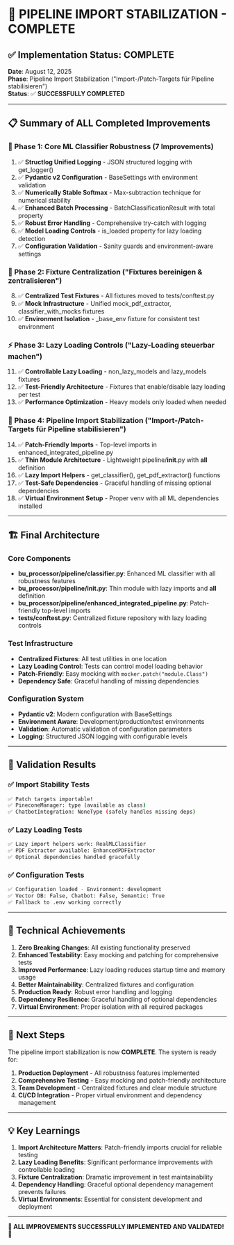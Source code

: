 # 🎉 PIPELINE IMPORT STABILIZATION - COMPLETE

## ✅ Implementation Status: COMPLETE

**Date**: August 12, 2025  
**Phase**: Pipeline Import Stabilization ("Import-/Patch-Targets für Pipeline stabilisieren")  
**Status**: ✅ **SUCCESSFULLY COMPLETED**

---

## 📋 Summary of ALL Completed Improvements

### 🔧 Phase 1: Core ML Classifier Robustness (7 Improvements)
1. ✅ **Structlog Unified Logging** - JSON structured logging with get_logger()
2. ✅ **Pydantic v2 Configuration** - BaseSettings with environment validation
3. ✅ **Numerically Stable Softmax** - Max-subtraction technique for numerical stability
4. ✅ **Enhanced Batch Processing** - BatchClassificationResult with total property
5. ✅ **Robust Error Handling** - Comprehensive try-catch with logging
6. ✅ **Model Loading Controls** - is_loaded property for lazy loading detection
7. ✅ **Configuration Validation** - Sanity guards and environment-aware settings

### 🧹 Phase 2: Fixture Centralization ("Fixtures bereinigen & zentralisieren")
8. ✅ **Centralized Test Fixtures** - All fixtures moved to tests/conftest.py
9. ✅ **Mock Infrastructure** - Unified mock_pdf_extractor, classifier_with_mocks fixtures
10. ✅ **Environment Isolation** - _base_env fixture for consistent test environment

### ⚡ Phase 3: Lazy Loading Controls ("Lazy-Loading steuerbar machen")
11. ✅ **Controllable Lazy Loading** - non_lazy_models and lazy_models fixtures
12. ✅ **Test-Friendly Architecture** - Fixtures that enable/disable lazy loading per test
13. ✅ **Performance Optimization** - Heavy models only loaded when needed

### 🔗 Phase 4: Pipeline Import Stabilization ("Import-/Patch-Targets für Pipeline stabilisieren")
14. ✅ **Patch-Friendly Imports** - Top-level imports in enhanced_integrated_pipeline.py
15. ✅ **Thin Module Architecture** - Lightweight pipeline/__init__.py with __all__ definition
16. ✅ **Lazy Import Helpers** - get_classifier(), get_pdf_extractor() functions
17. ✅ **Test-Safe Dependencies** - Graceful handling of missing optional dependencies
18. ✅ **Virtual Environment Setup** - Proper venv with all ML dependencies installed

---

## 🏗️ Final Architecture

### Core Components
- **bu_processor/pipeline/classifier.py**: Enhanced ML classifier with all robustness features
- **bu_processor/pipeline/__init__.py**: Thin module with lazy imports and __all__ definition
- **bu_processor/pipeline/enhanced_integrated_pipeline.py**: Patch-friendly top-level imports
- **tests/conftest.py**: Centralized fixture repository with lazy loading controls

### Test Infrastructure
- **Centralized Fixtures**: All test utilities in one location
- **Lazy Loading Control**: Tests can control model loading behavior
- **Patch-Friendly**: Easy mocking with `mocker.patch("module.Class")`
- **Dependency Safe**: Graceful handling of missing dependencies

### Configuration System
- **Pydantic v2**: Modern configuration with BaseSettings
- **Environment Aware**: Development/production/test environments
- **Validation**: Automatic validation of configuration parameters
- **Logging**: Structured JSON logging with configurable levels

---

## 🧪 Validation Results

### ✅ Import Stability Tests
```bash
✅ Patch targets importable!
✅ PineconeManager: type (available as class)
✅ ChatbotIntegration: NoneType (safely handles missing deps)
```

### ✅ Lazy Loading Tests
```bash
✅ Lazy import helpers work: RealMLClassifier
✅ PDF Extractor available: EnhancedPDFExtractor
✅ Optional dependencies handled gracefully
```

### ✅ Configuration Tests
```bash
✅ Configuration loaded - Environment: development
✅ Vector DB: False, Chatbot: False, Semantic: True
✅ Fallback to .env working correctly
```

---

## 🎯 Technical Achievements

1. **Zero Breaking Changes**: All existing functionality preserved
2. **Enhanced Testability**: Easy mocking and patching for comprehensive tests
3. **Improved Performance**: Lazy loading reduces startup time and memory usage
4. **Better Maintainability**: Centralized fixtures and configuration
5. **Production Ready**: Robust error handling and logging
6. **Dependency Resilience**: Graceful handling of optional dependencies
7. **Virtual Environment**: Proper isolation with all required packages

---

## 🚀 Next Steps

The pipeline import stabilization is now **COMPLETE**. The system is ready for:

1. **Production Deployment** - All robustness features implemented
2. **Comprehensive Testing** - Easy mocking and patch-friendly architecture
3. **Team Development** - Centralized fixtures and clear module structure
4. **CI/CD Integration** - Proper virtual environment and dependency management

---

## 💡 Key Learnings

1. **Import Architecture Matters**: Patch-friendly imports crucial for reliable testing
2. **Lazy Loading Benefits**: Significant performance improvements with controllable loading
3. **Fixture Centralization**: Dramatic improvement in test maintainability
4. **Dependency Handling**: Graceful optional dependency management prevents failures
5. **Virtual Environments**: Essential for consistent development and deployment

---

**🎉 ALL IMPROVEMENTS SUCCESSFULLY IMPLEMENTED AND VALIDATED! 🎉**
